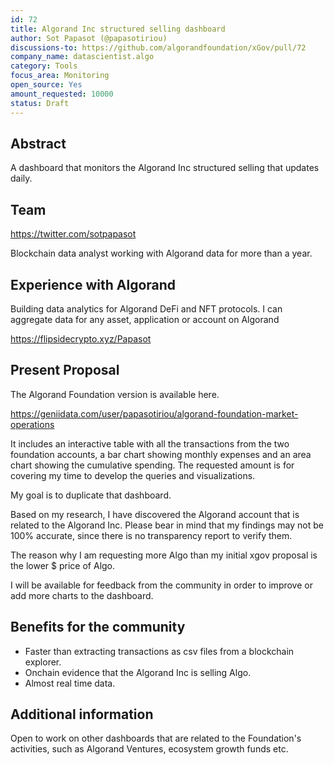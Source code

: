 ```yaml
---
id: 72
title: Algorand Inc structured selling dashboard
author: Sot Papasot (@papasotiriou)
discussions-to: https://github.com/algorandfoundation/xGov/pull/72
company_name: datascientist.algo
category: Tools
focus_area: Monitoring
open_source: Yes
amount_requested: 10000
status: Draft
---
```


## Abstract
A dashboard that monitors the Algorand Inc structured selling that updates daily. 

## Team
https://twitter.com/sotpapasot

Blockchain data analyst working with Algorand data for more than a year. 

## Experience with Algorand
Building data analytics for Algorand DeFi and NFT protocols. I can aggregate data for any asset, application or account on Algorand

https://flipsidecrypto.xyz/Papasot

## Present Proposal
The Algorand Foundation version is available here. 

https://geniidata.com/user/papasotiriou/algorand-foundation-market-operations

It includes an interactive table with all the transactions from the two foundation accounts, a bar chart showing monthly expenses and an area chart showing the cumulative spending.
The requested amount is for covering my time to develop the queries and visualizations. 

My goal is to duplicate that dashboard. 

Based on my research, I have discovered the Algorand account that is related to the Algorand Inc. 
Please bear in mind that my findings may not be 100% accurate, since there is no transparency report to verify them. 

The reason why I am requesting more Algo than my initial xgov proposal is the lower $ price of Algo. 

I will be available for feedback from the community in order to improve or add more charts to the dashboard. 

## Benefits for the community
- Faster than extracting transactions as csv files from a blockchain explorer. 
- Onchain evidence that the Algorand Inc is selling Algo. 
- Almost real time data.

## Additional information
Open to work on other dashboards that are related to the Foundation's activities, such as Algorand Ventures, ecosystem growth funds etc. 
